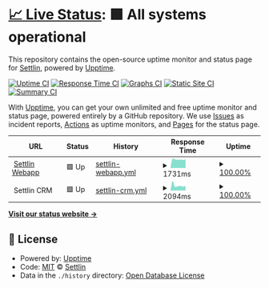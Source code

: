 # [📈 Live Status](https://webapp.status.settlin.in): <!--live status--> **🟩 All systems operational**

This repository contains the open-source uptime monitor and status page for [Settlin](https://settlin.in), powered by [Upptime](https://github.com/upptime/upptime).

[![Uptime CI](https://github.com/settlin/upptime/workflows/Uptime%20CI/badge.svg)](https://github.com/settlin/upptime/actions?query=workflow%3A%22Uptime+CI%22)
[![Response Time CI](https://github.com/settlin/upptime/workflows/Response%20Time%20CI/badge.svg)](https://github.com/settlin/upptime/actions?query=workflow%3A%22Response+Time+CI%22)
[![Graphs CI](https://github.com/settlin/upptime/workflows/Graphs%20CI/badge.svg)](https://github.com/settlin/upptime/actions?query=workflow%3A%22Graphs+CI%22)
[![Static Site CI](https://github.com/settlin/upptime/workflows/Static%20Site%20CI/badge.svg)](https://github.com/settlin/upptime/actions?query=workflow%3A%22Static+Site+CI%22)
[![Summary CI](https://github.com/settlin/upptime/workflows/Summary%20CI/badge.svg)](https://github.com/settlin/upptime/actions?query=workflow%3A%22Summary+CI%22)

With [Upptime](https://upptime.js.org), you can get your own unlimited and free uptime monitor and status page, powered entirely by a GitHub repository. We use [Issues](https://github.com/settlin/upptime/issues) as incident reports, [Actions](https://github.com/settlin/upptime/actions) as uptime monitors, and [Pages](https://webapp.status.settlin.in) for the status page.

<!--start: status pages-->
<!-- This summary is generated by Upptime (https://github.com/upptime/upptime) -->
<!-- Do not edit this manually, your changes will be overwritten -->
<!-- prettier-ignore -->
| URL | Status | History | Response Time | Uptime |
| --- | ------ | ------- | ------------- | ------ |
| <img alt="" src="https://favicons.githubusercontent.com/settlin.in" height="13"> [Settlin Webapp](https://settlin.in) | 🟩 Up | [settlin-webapp.yml](https://github.com/settlin/upptime/commits/HEAD/history/settlin-webapp.yml) | <details><summary><img alt="Response time graph" src="./graphs/settlin-webapp/response-time-week.png" height="20"> 1731ms</summary><br><a href="https://check.settlin.in/history/settlin-webapp"><img alt="Response time 1731" src="https://img.shields.io/endpoint?url=https%3A%2F%2Fraw.githubusercontent.com%2Fsettlin%2Fupptime%2FHEAD%2Fapi%2Fsettlin-webapp%2Fresponse-time.json"></a><br><a href="https://check.settlin.in/history/settlin-webapp"><img alt="24-hour response time 2070" src="https://img.shields.io/endpoint?url=https%3A%2F%2Fraw.githubusercontent.com%2Fsettlin%2Fupptime%2FHEAD%2Fapi%2Fsettlin-webapp%2Fresponse-time-day.json"></a><br><a href="https://check.settlin.in/history/settlin-webapp"><img alt="7-day response time 1731" src="https://img.shields.io/endpoint?url=https%3A%2F%2Fraw.githubusercontent.com%2Fsettlin%2Fupptime%2FHEAD%2Fapi%2Fsettlin-webapp%2Fresponse-time-week.json"></a><br><a href="https://check.settlin.in/history/settlin-webapp"><img alt="30-day response time 1731" src="https://img.shields.io/endpoint?url=https%3A%2F%2Fraw.githubusercontent.com%2Fsettlin%2Fupptime%2FHEAD%2Fapi%2Fsettlin-webapp%2Fresponse-time-month.json"></a><br><a href="https://check.settlin.in/history/settlin-webapp"><img alt="1-year response time 1731" src="https://img.shields.io/endpoint?url=https%3A%2F%2Fraw.githubusercontent.com%2Fsettlin%2Fupptime%2FHEAD%2Fapi%2Fsettlin-webapp%2Fresponse-time-year.json"></a></details> | <details><summary><a href="https://check.settlin.in/history/settlin-webapp">100.00%</a></summary><a href="https://check.settlin.in/history/settlin-webapp"><img alt="All-time uptime 100.00%" src="https://img.shields.io/endpoint?url=https%3A%2F%2Fraw.githubusercontent.com%2Fsettlin%2Fupptime%2FHEAD%2Fapi%2Fsettlin-webapp%2Fuptime.json"></a><br><a href="https://check.settlin.in/history/settlin-webapp"><img alt="24-hour uptime 100.00%" src="https://img.shields.io/endpoint?url=https%3A%2F%2Fraw.githubusercontent.com%2Fsettlin%2Fupptime%2FHEAD%2Fapi%2Fsettlin-webapp%2Fuptime-day.json"></a><br><a href="https://check.settlin.in/history/settlin-webapp"><img alt="7-day uptime 100.00%" src="https://img.shields.io/endpoint?url=https%3A%2F%2Fraw.githubusercontent.com%2Fsettlin%2Fupptime%2FHEAD%2Fapi%2Fsettlin-webapp%2Fuptime-week.json"></a><br><a href="https://check.settlin.in/history/settlin-webapp"><img alt="30-day uptime 100.00%" src="https://img.shields.io/endpoint?url=https%3A%2F%2Fraw.githubusercontent.com%2Fsettlin%2Fupptime%2FHEAD%2Fapi%2Fsettlin-webapp%2Fuptime-month.json"></a><br><a href="https://check.settlin.in/history/settlin-webapp"><img alt="1-year uptime 100.00%" src="https://img.shields.io/endpoint?url=https%3A%2F%2Fraw.githubusercontent.com%2Fsettlin%2Fupptime%2FHEAD%2Fapi%2Fsettlin-webapp%2Fuptime-year.json"></a></details>
| <img alt="" src="https://favicons.githubusercontent.com/null" height="13"> Settlin CRM | 🟩 Up | [settlin-crm.yml](https://github.com/settlin/upptime/commits/HEAD/history/settlin-crm.yml) | <details><summary><img alt="Response time graph" src="./graphs/settlin-crm/response-time-week.png" height="20"> 2094ms</summary><br><a href="https://check.settlin.in/history/settlin-crm"><img alt="Response time 2094" src="https://img.shields.io/endpoint?url=https%3A%2F%2Fraw.githubusercontent.com%2Fsettlin%2Fupptime%2FHEAD%2Fapi%2Fsettlin-crm%2Fresponse-time.json"></a><br><a href="https://check.settlin.in/history/settlin-crm"><img alt="24-hour response time 1625" src="https://img.shields.io/endpoint?url=https%3A%2F%2Fraw.githubusercontent.com%2Fsettlin%2Fupptime%2FHEAD%2Fapi%2Fsettlin-crm%2Fresponse-time-day.json"></a><br><a href="https://check.settlin.in/history/settlin-crm"><img alt="7-day response time 2094" src="https://img.shields.io/endpoint?url=https%3A%2F%2Fraw.githubusercontent.com%2Fsettlin%2Fupptime%2FHEAD%2Fapi%2Fsettlin-crm%2Fresponse-time-week.json"></a><br><a href="https://check.settlin.in/history/settlin-crm"><img alt="30-day response time 2094" src="https://img.shields.io/endpoint?url=https%3A%2F%2Fraw.githubusercontent.com%2Fsettlin%2Fupptime%2FHEAD%2Fapi%2Fsettlin-crm%2Fresponse-time-month.json"></a><br><a href="https://check.settlin.in/history/settlin-crm"><img alt="1-year response time 2094" src="https://img.shields.io/endpoint?url=https%3A%2F%2Fraw.githubusercontent.com%2Fsettlin%2Fupptime%2FHEAD%2Fapi%2Fsettlin-crm%2Fresponse-time-year.json"></a></details> | <details><summary><a href="https://check.settlin.in/history/settlin-crm">100.00%</a></summary><a href="https://check.settlin.in/history/settlin-crm"><img alt="All-time uptime 100.00%" src="https://img.shields.io/endpoint?url=https%3A%2F%2Fraw.githubusercontent.com%2Fsettlin%2Fupptime%2FHEAD%2Fapi%2Fsettlin-crm%2Fuptime.json"></a><br><a href="https://check.settlin.in/history/settlin-crm"><img alt="24-hour uptime 100.00%" src="https://img.shields.io/endpoint?url=https%3A%2F%2Fraw.githubusercontent.com%2Fsettlin%2Fupptime%2FHEAD%2Fapi%2Fsettlin-crm%2Fuptime-day.json"></a><br><a href="https://check.settlin.in/history/settlin-crm"><img alt="7-day uptime 100.00%" src="https://img.shields.io/endpoint?url=https%3A%2F%2Fraw.githubusercontent.com%2Fsettlin%2Fupptime%2FHEAD%2Fapi%2Fsettlin-crm%2Fuptime-week.json"></a><br><a href="https://check.settlin.in/history/settlin-crm"><img alt="30-day uptime 100.00%" src="https://img.shields.io/endpoint?url=https%3A%2F%2Fraw.githubusercontent.com%2Fsettlin%2Fupptime%2FHEAD%2Fapi%2Fsettlin-crm%2Fuptime-month.json"></a><br><a href="https://check.settlin.in/history/settlin-crm"><img alt="1-year uptime 100.00%" src="https://img.shields.io/endpoint?url=https%3A%2F%2Fraw.githubusercontent.com%2Fsettlin%2Fupptime%2FHEAD%2Fapi%2Fsettlin-crm%2Fuptime-year.json"></a></details>

<!--end: status pages-->

[**Visit our status website →**](https://webapp.status.settlin.in)

## 📄 License

- Powered by: [Upptime](https://github.com/upptime/upptime)
- Code: [MIT](./LICENSE) © [Settlin](https://settlin.in)
- Data in the `./history` directory: [Open Database License](https://opendatacommons.org/licenses/odbl/1-0/)
